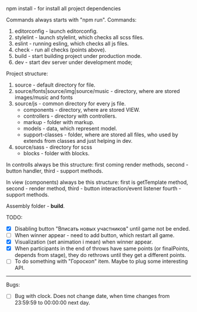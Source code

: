 npm install - for install all project dependencies

Commands always starts with "npm run". Commands:
  1. editorconfig - launch editorconfig.
  2. stylelint - launch stylelint, which checks all scss files.
  3. eslint - running esling, which checks all js files.
  4. check - run all checks (points above).
  5. build - start building project under production mode.
  6. dev - start dev server under development mode;

Project structure:
  1. source - default directory for file.
  2. source/fonts|source/img|source/music - directory, where are stored images/music and fonts
  3. source/js - common directory for every js file.
     - components - directory, where are stored VIEW.
     - controllers - directory with controllers.
     - markup - folder with markup.
     - models - data, which represent model.
     - support-classes - folder, where are stored all files, who used by extends from classes and just helping in dev.
  4. source/sass - directory for scss
     - blocks - folder with blocks.

In controlls always be this structure: 
  first coming render methods,
  second - button handler,
  third - support methods.

In view (components) always be this structure:
  first is getTemplate method,
  second - render method,
  third - button interaction/event listener
  fourth - support methods.

Assembly folder - <b>build</b>.


TODO:
- [X] Disabling button "Вписать новых участников" until game not be ended.
- [ ] When winner appear - need to add button, which restart all game.
- [X] Visualization (set animation i mean) when winner appear.
- [X] When participants in the end of throws have same points (or finalPoints, depends from stage), they do rethrows until they get a different points.
- [ ] To do something with "Гороскоп" item. Maybe to plug some interesting API.
---
Bugs:
- [ ] Bug with clock. Does not change date, when time changes from 23:59:59 to 00:00:00 next day.
